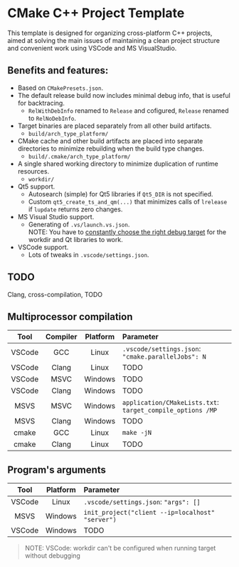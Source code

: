 # CMake C++ Project Template

This template is designed for organizing cross-platform C++ projects, aimed at
solving the main issues of maintaining a clean project structure and convenient
work using VSCode and MS VisualStudio.

## Benefits and features:

- Based on `CMakePresets.json`.
- The default release build now includes minimal debug info, that is useful for backtracing.  
  - `RelWithDebInfo` renamed to `Release` and cofigured, `Release` renamed to `RelNoDebInfo`.
- Target binaries are placed separately from all other build artifacts.
  - `build/arch_type_platform/`
- CMake cache and other build artifacts are placed into separate directories to minimize
  rebuilding when the build type changes.
  - `build/.cmake/arch_type_platform/`
- A single shared working directory to minimize duplication of runtime resources.
  - `workdir/`
- Qt5 support.
  - Autosearch (simple) for Qt5 libraries if `Qt5_DIR` is not specified.
  - Custom `qt5_create_ts_and_qm(...)` that minimizes calls of `lrelease` if `lupdate`
    returns zero changes.
- MS Visual Studio support.
  - Generating of `.vs/launch.vs.json`.  
    NOTE: You have to [constantly choose the right debug target](https://developercommunity.visualstudio.com/t/Auto-previous-debug-target-with-CMake/10116208)
    for the workdir and Qt libraries to work.
- VSCode support.
  - Lots of tweaks in `.vscode/settings.json`.

## TODO

Clang, cross-compilation, TODO

## Multiprocessor compilation

|  Tool  | Compiler | Platform | Parameter |
|:------:|:--------:|:--------:|:----------|
| VSCode |   GCC    |  Linux   | `.vscode/settings.json`: `"cmake.parallelJobs": N`
| VSCode |  Clang   |  Linux   |   TODO
| VSCode |   MSVC   | Windows  |   TODO
| VSCode |  Clang   | Windows  |   TODO
|  MSVS  |   MSVC   | Windows  | `application/CMakeLists.txt`: `target_compile_options /MP`
|  MSVS  |  Clang   | Windows  |   TODO
| cmake  |   GCC    |  Linux   | `make -jN`
| cmake  |  Clang   |  Linux   |   TODO

## Program's arguments

|  Tool  | Platform | Parameter |
|:------:|:--------:|:----------|
| VSCode |  Linux   | `.vscode/settings.json`: `"args": []`
|  MSVS  | Windows  | `init_project("client --ip=localhost" "server")`
| VSCode | Windows  |   TODO

> NOTE: VSCode: workdir can't be configured when running target without debugging
